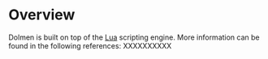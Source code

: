 # Overview

Dolmen is built on top of the [Lua](http://www.lua.org/) scripting engine.  More information can be found in the following references: XXXXXXXXXX
